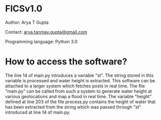 # FICSv1.0
Author: Arya T Gupta

Contact: arya.tanmay.gupta@gmail.com

Programming language: Python 3.0

# How to access the software?
The line 14 of main.py introduces a variable "st". The string stored in this variable is processed and water height is extracted.
This software can be attached to a larger system which fetches posts in real time. The file "main.py" can be called from such a system to generate water height at various geolocations and map a flood in real time.
The variable "height" defined at line 203 of the file process.py contains the height of water that has been extracted from the string which was passed through "st" introduced at line 14 of main.py.
